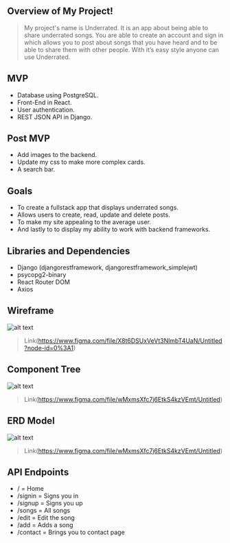 ## Overview of My Project!

> My project's name is Underrated. It is an app about being able to share underrated songs. You are able to create an account and sign in which allows you to post about songs that you have heard and to be able to share them with other people. With it’s easy style anyone can use Underrated.

## MVP

- Database using PostgreSQL.
- Front-End in React.
- User authentication.
- REST JSON API in Django.

## Post MVP

- Add images to the backend.
- Update my css to make more complex cards.
- A search bar.

## Goals

- To create a fullstack app that displays underrated songs.
- Allows users to create, read, update and delete posts.
- To make my site appealing to the average user.
- And lastly to to display my ability to work with backend frameworks.

## Libraries and Dependencies

- Django (djangorestframework, djangorestframework_simplejwt)
- psycopg2-binary
- React Router DOM
- Axios

## Wireframe

![alt text](https://i.imgur.com/54MFDAa.png)

> Link(https://www.figma.com/file/X8t6DSUxVeVt3NlmbT4UaN/Untitled?node-id=0%3A1)

## Component Tree

![alt text](https://i.imgur.com/tOrI8W6.png)

> Link(https://www.figma.com/file/wMxmsXfc7j6EtkS4kzVEmt/Untitled)

## ERD Model

![alt text](https://i.imgur.com/lUPZKL7.jpg)

> Link(https://www.figma.com/file/wMxmsXfc7j6EtkS4kzVEmt/Untitled)

## API Endpoints

- / = Home
- /signin = Signs you in
- /signup = Signs you up
- /songs = All songs
- /edit = Edit the song
- /add = Adds a song
- /contact = Brings you to contact page
